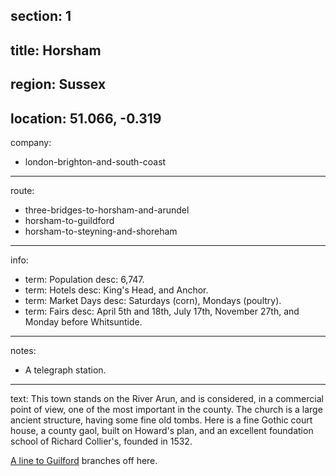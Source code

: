 section: 1
----
title: Horsham
----
region: Sussex
----
location: 51.066, -0.319
----
company:
- london-brighton-and-south-coast
----
route:
- three-bridges-to-horsham-and-arundel
- horsham-to-guildford
- horsham-to-steyning-and-shoreham
----
info:
- term: Population
  desc: 6,747.
- term: Hotels
  desc: King's Head, and Anchor.
- term: Market Days
  desc: Saturdays (corn), Mondays (poultry).
- term: Fairs
  desc: April 5th and 18th, July 17th, November 27th, and Monday before Whitsuntide.
----
notes:
- A telegraph station.
----
text: This town stands on the River Arun, and is considered, in a commercial point of view, one of the most important in the county. The church is a large ancient structure, having some fine old tombs. Here is a fine Gothic court house, a county gaol, built on Howard's plan, and an excellent foundation school of Richard Collier's, founded in 1532.

[A line to Guilford](/routes/horsham-to-guildford) branches off here.
